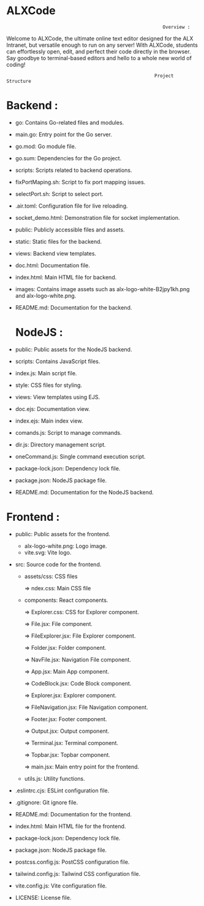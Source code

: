 # ALXCode 
                                                             Overview :

Welcome to ALXCode, the ultimate online text editor designed for the ALX Intranet, but versatile enough to run on any server! With ALXCode, students can effortlessly open, edit, and perfect their code directly in the browser. Say goodbye to terminal-based editors and hello to a whole new world of coding!

                                                          Project Structure
   # Backend :

* go: Contains Go-related files and modules. 

* main.go: Entry point for the Go server. 

* go.mod: Go module file. 

* go.sum: Dependencies for the Go project. 

* scripts: Scripts related to backend operations. 

* fixPortMaping.sh: Script to fix port mapping issues. 

* selectPort.sh: Script to select port. 

* .air.toml: Configuration file for live reloading. 

* socket_demo.html: Demonstration file for socket implementation. 

* public: Publicly accessible files and assets. 

* static: Static files for the backend. 

* views: Backend view templates. 

* doc.html: Documentation file. 

* index.html: Main HTML file for backend. 

* images: Contains image assets such as alx-logo-white-B2jpy1kh.png and alx-logo-white.png. 

* README.md: Documentation for the backend. 

   # NodeJS :

* public: Public assets for the NodeJS backend.

* scripts: Contains JavaScript files.

* index.js: Main script file.

* style: CSS files for styling.

* views: View templates using EJS.

* doc.ejs: Documentation view.

* index.ejs: Main index view.

* comands.js: Script to manage commands.

* dir.js: Directory management script.

* oneCommand.js: Single command execution script.

* package-lock.json: Dependency lock file.

* package.json: NodeJS package file.

* README.md: Documentation for the NodeJS backend.

# Frontend :

* public: Public assets for the frontend.
  
     + alx-logo-white.png: Logo image.
     + vite.svg: Vite logo.

* src: Source code for the frontend.

     + assets/css: CSS files
       
       => ndex.css: Main CSS file

     + components: React components.

       => Explorer.css: CSS for Explorer component.
  
       => File.jsx: File component.
  
       => FileExplorer.jsx: File Explorer component.
  
       => Folder.jsx: Folder component.
  
       => NavFile.jsx: Navigation File component.
  
       => App.jsx: Main App component.
  
       => CodeBlock.jsx: Code Block component.
  
       => Explorer.jsx: Explorer component.
   
       => FileNavigation.jsx: File Navigation component.
  
       => Footer.jsx: Footer component.
  
       => Output.jsx: Output component.
  
       => Terminal.jsx: Terminal component.
  
       => Topbar.jsx: Topbar component.
  
       => main.jsx: Main entry point for the frontend.

    + utils.js: Utility functions.

* .eslintrc.cjs: ESLint configuration file.
  
* .gitignore: Git ignore file.
  
* README.md: Documentation for the frontend.
  
* index.html: Main HTML file for the frontend.
  
* package-lock.json: Dependency lock file.
  
* package.json: NodeJS package file.
  
* postcss.config.js: PostCSS configuration file.
  
* tailwind.config.js: Tailwind CSS configuration file.
  
* vite.config.js: Vite configuration file.
  
* LICENSE: License file.






